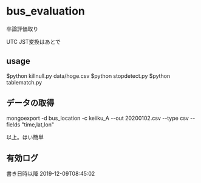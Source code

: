 # bus_evaluation
卒論評価取り

UTC JST変換はあとで

## usage 

$python killnull.py data/hoge.csv
$python stopdetect.py
$python tablematch.py



## データの取得
mongoexport -d bus_location -c keiiku_A --out 20200102.csv --type csv --fields "time,lat,lon"

以上。はい簡単

## 有効ログ
書き日時以降
2019-12-09T08:45:02

